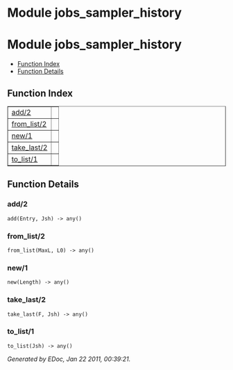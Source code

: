 Module jobs_sampler_history
===========================


<h1>Module jobs_sampler_history</h1>

* [Function Index](#index)
* [Function Details](#functions)






<h2><a name="index">Function Index</a></h2>



<table width="100%" border="1" cellspacing="0" cellpadding="2" summary="function index"><tr><td valign="top"><a href="#add-2">add/2</a></td><td></td></tr><tr><td valign="top"><a href="#from_list-2">from_list/2</a></td><td></td></tr><tr><td valign="top"><a href="#new-1">new/1</a></td><td></td></tr><tr><td valign="top"><a href="#take_last-2">take_last/2</a></td><td></td></tr><tr><td valign="top"><a href="#to_list-1">to_list/1</a></td><td></td></tr></table>


<a name="functions"></a>


<h2>Function Details</h2>


<a name="add-2"></a>


<h3>add/2</h3>





`add(Entry, Jsh) -> any()`


<a name="from_list-2"></a>


<h3>from_list/2</h3>





`from_list(MaxL, L0) -> any()`


<a name="new-1"></a>


<h3>new/1</h3>





`new(Length) -> any()`


<a name="take_last-2"></a>


<h3>take_last/2</h3>





`take_last(F, Jsh) -> any()`


<a name="to_list-1"></a>


<h3>to_list/1</h3>





`to_list(Jsh) -> any()`



_Generated by EDoc, Jan 22 2011, 00:39:21._